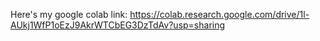 Here's my google colab link: https://colab.research.google.com/drive/1l-AUkj1WfP1oEzJ9AkrWTCbEG3DzTdAv?usp=sharing
